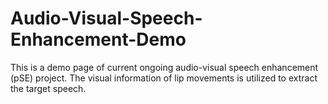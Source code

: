 # Audio-Visual-Speech-Enhancement-Demo
This is a demo page of current ongoing audio-visual speech enhancement (pSE) project. The visual information of lip movements is utilized to extract the target speech.
